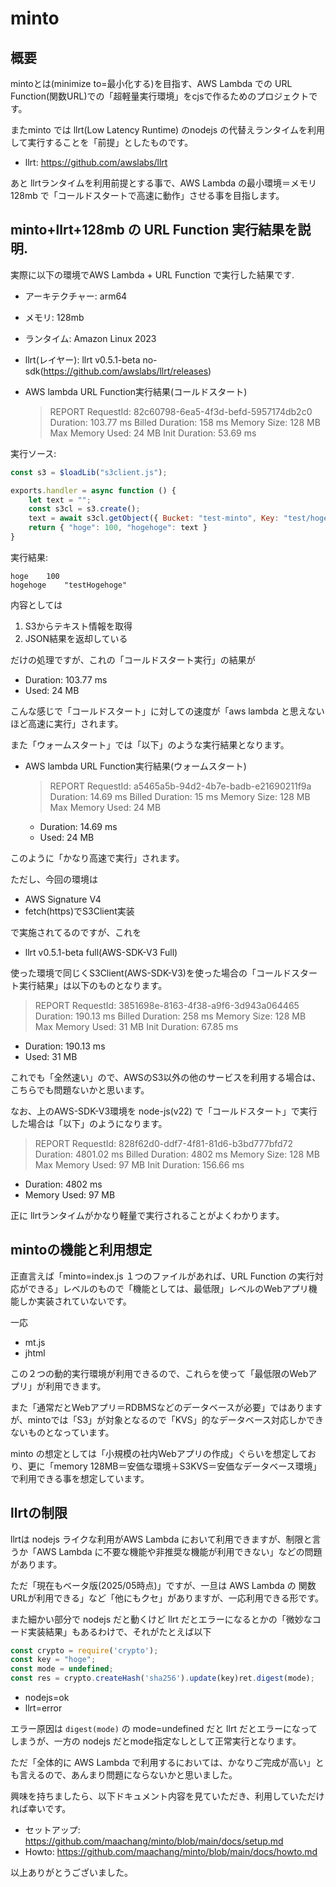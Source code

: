 # minto

## 概要

mintoとは(minimize to=最小化する)を目指す、AWS Lambda での URL Function(関数URL)での「超軽量実行環境」をcjsで作るためのプロジェクトです。

またminto では llrt(Low Latency Runtime) のnodejs の代替えランタイムを利用して実行することを「前提」としたものです。
- llrt: https://github.com/awslabs/llrt

あと llrtランタイムを利用前提とする事で、AWS Lambda の最小環境＝メモリ128mb で「コールドスタートで高速に動作」させる事を目指します。

## minto+llrt+128mb の URL Function 実行結果を説明.

実際に以下の環境でAWS Lambda + URL Function で実行した結果です.
- アーキテクチャー: arm64
- メモリ: 128mb
- ランタイム: Amazon Linux 2023
- llrt(レイヤー): llrt v0.5.1-beta no-sdk(https://github.com/awslabs/llrt/releases)

- AWS lambda URL Function実行結果(コールドスタート)
  > REPORT RequestId: 82c60798-6ea5-4f3d-befd-5957174db2c0 Duration: 103.77 ms Billed Duration: 158 ms Memory Size: 128 MB Max Memory Used: 24 MB Init Duration: 53.69 ms

実行ソース:
~~~js
const s3 = $loadLib("s3client.js");

exports.handler = async function () {
    let text = "";
    const s3cl = s3.create();
    text = await s3cl.getObject({ Bucket: "test-minto", Key: "test/hogehoge" });
    return { "hoge": 100, "hogehoge": text }
}
~~~

実行結果:
~~~
hoge	100
hogehoge	"testHogehoge"
~~~

内容としては
1. S3からテキスト情報を取得
2. JSON結果を返却している

だけの処理ですが、これの「コールドスタート実行」の結果が
- Duration: 103.77 ms
- Used: 24 MB

こんな感じで「コールドスタート」に対しての速度が「aws lambda と思えないほど高速に実行」されます。

また「ウォームスタート」では「以下」のような実行結果となります。

- AWS lambda URL Function実行結果(ウォームスタート)
  > REPORT RequestId: a5465a5b-94d2-4b7e-badb-e21690211f9a Duration: 14.69 ms Billed Duration: 15 ms Memory Size: 128 MB Max Memory Used: 24 MB 

  - Duration: 14.69 ms
  - Used: 24 MB

このように「かなり高速で実行」されます。

ただし、今回の環境は
- AWS Signature V4
- fetch(https)でS3Client実装

で実施されてるのですが、これを
- llrt v0.5.1-beta full(AWS-SDK-V3 Full)

使った環境で同じくS3Client(AWS-SDK-V3)を使った場合の「コールドスタート実行結果」は以下のものとなります。

> REPORT RequestId: 3851698e-8163-4f38-a9f6-3d943a064465 Duration: 190.13 ms Billed Duration: 258 ms Memory Size: 128 MB Max Memory Used: 31 MB Init Duration: 67.85 ms

- Duration: 190.13 ms
- Used: 31 MB

これでも「全然速い」ので、AWSのS3以外の他のサービスを利用する場合は、こちらでも問題ないかと思います。

なお、上のAWS-SDK-V3環境を node-js(v22) で「コールドスタート」で実行した場合は「以下」のようになります。

> REPORT RequestId: 828f62d0-ddf7-4f81-81d6-b3bd777bfd72 Duration: 4801.02 ms Billed Duration: 4802 ms Memory Size: 128 MB Max Memory Used: 97 MB Init Duration: 156.66 ms

- Duration: 4802 ms
- Memory Used: 97 MB

正に llrtランタイムがかなり軽量で実行されることがよくわかります。

## mintoの機能と利用想定

正直言えば「minto=index.js １つのファイルがあれば、URL Function の実行対応ができる」レベルのもので「機能としては、最低限」レベルのWebアプリ機能しか実装されていないです。

一応
- mt.js
- jhtml

この２つの動的実行環境が利用できるので、これらを使って「最低限のWebアプリ」が利用できます。

また「通常だとWebアプリ＝RDBMSなどのデータベースが必要」ではありますが、mintoでは「S3」が対象となるので「KVS」的なデータベース対応しかできないものとなっています。

minto の想定としては「小規模の社内Webアプリの作成」ぐらいを想定しており、更に「memory 128MB＝安価な環境＋S3KVS＝安価なデータベース環境」で利用できる事を想定しています。

## llrtの制限

llrtは nodejs ライクな利用がAWS Lambda において利用できますが、制限と言うか「AWS Lambda に不要な機能や非推奨な機能が利用できない」などの問題があります。

ただ「現在もベータ版(2025/05時点)」ですが、一旦は AWS Lambda の 関数URLが利用できる」など「他にもクセ」がありますが、一応利用できる形です。

また細かい部分で nodejs だと動くけど llrt だとエラーになるとかの「微妙なコード実装結果」もあるわけで、それがたとえば以下

~~~js
const crypto = require('crypto');
const key = "hoge";
const mode = undefined;
const res = crypto.createHash('sha256').update(key)ret.digest(mode);
~~~

- nodejs=ok
- llrt=error

エラー原因は `digest(mode)` の mode=undefined だと llrt だとエラーになってしまうが、一方の nodejs だとmode指定なしとして正常実行となります。

ただ「全体的に AWS Lambda で利用するにおいては、かなりご完成が高い」とも言えるので、あんまり問題にならないかと思いました。

興味を持ちましたら、以下ドキュメント内容を見ていただき、利用していただければ幸いです。

- セットアップ: https://github.com/maachang/minto/blob/main/docs/setup.md
- Howto: https://github.com/maachang/minto/blob/main/docs/howto.md

以上ありがとうございました。
